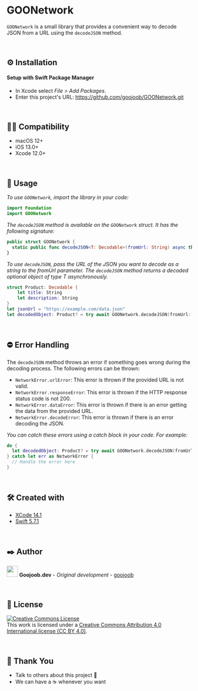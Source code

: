 # GOONetwork
`GOONetwork` is a small library that provides a convenient way to decode JSON from a URL using the `decodeJSON` method.

<br/>

## ⚙️ Installation

#### Setup with Swift Package Manager

* In Xcode select *File > Add Packages*.
* Enter this project's URL: https://github.com/goojoob/GOONetwork.git

<br/>

## 👨‍💻 Compatibility

* macOS 12+
* iOS 13.0+
* Xcode 12.0+

<br/>

## 🔧 Usage

_To use `GOONetwork`, import the library in your code:_

```swift
import Foundation
import GOONetwork
```

_The `decodeJSON` method is available on the `GOONetwork` struct. It has the following signature:_

```swift
public struct GOONetwork {
  static public func decodeJSON<T: Decodable>(fromUrl: String) async throws -> T?
}
```

_To use `decodeJSON`, pass the URL of the JSON you want to decode as a string to the fromUrl parameter. The `decodeJSON` method returns a decoded optional object of type T asynchronously._

```swift
struct Product: Decodable {
    let title: String
    let description: String
}
let jsonUrl = "https://example.com/data.json"
let decodedObject: Product? = try await GOONetwork.decodeJSON(fromUrl: jsonUrl)
```

<br/>

## ⛔ Error Handling

The `decodeJSON` method throws an error if something goes wrong during the decoding process. The following errors can be thrown:

* `NetworkError.urlError`: This error is thrown if the provided URL is not valid.
* `NetworkError.responseError`: This error is thrown if the HTTP response status code is not 200.
* `NetworkError.dataError`: This error is thrown if there is an error getting the data from the provided URL.
* `NetworkError.decodeError`: This error is thrown if there is an error decoding the JSON.

_You can catch these errors using a catch block in your code. For example:_

```swift
do {
  let decodedObject: Product? = try await GOONetwork.decodeJSON(fromUrl: jsonUrl)
} catch let err as NetworkError {
  // Handle the error here
}
```

<br/>

## 🛠️ Created with

* [XCode 14.1](https://developer.apple.com/xcode/)
* [Swift 5.7.1](https://swift.org/)

<br/>

## ✒️ Author

<img src ="https://goojoob.dev/images/logo.svg" width=30 /> **Goojoob.dev** - *Original development* - [goojoob](https://twitter.com/goojoobdev) 

<br/>

## 📄 License

<a rel="license" target="_blank" href="http://creativecommons.org/licenses/by/4.0/"><img alt="Creative Commons License" style="border-width:0" src="https://i.creativecommons.org/l/by/4.0/88x31.png" /></a><br />This work is licensed under a <a rel="license" href="http://creativecommons.org/licenses/by/4.0/">Creative Commons Attribution 4.0 International license (CC BY 4.0)</a>.

<br/>

## 🎁 Thank You

* Talk to others about this project 📢
* We can have a ☕ whenever you want

<br/>
